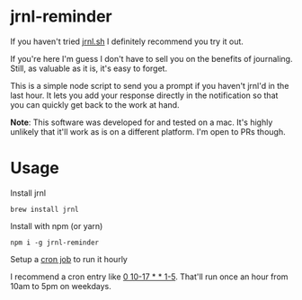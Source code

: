# jrnl-reminder

If you haven't tried [jrnl.sh](http://jrnl.sh/) I definitely recommend you try it out.

If you're here I'm guess I don't have to sell you on the benefits of journaling. Still, as valuable as it is,
it's easy to forget.

This is a simple node script to send you a prompt if you haven't jrnl'd in the last hour. It lets you add your
response directly in the notification so that you can quickly get back to the work at hand.

**Note**: This software was developed for and tested on a mac. It's highly unlikely that it'll work as is on a different platform. I'm open to PRs though.

# Usage

Install jrnl

```
brew install jrnl
```

Install with npm (or yarn)

```
npm i -g jrnl-reminder
```

Setup a [cron job](https://www.youtube.com/watch?v=QZJ1drMQz1A) to run it hourly

I recommend a cron entry like [0 10-17 \* \* 1-5](https://crontab.guru/#0_10-17_*_*_1-5). That'll run once an hour from 10am to 5pm on weekdays.
